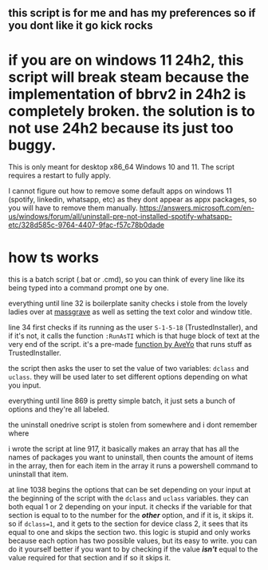 ## this script is for me and has my preferences so if you dont like it go kick rocks
# if you are on windows 11 24h2, this script will break steam because the implementation of bbrv2 in 24h2 is completely broken. the solution is to not use 24h2 because its just too buggy.
This is only meant for desktop x86_64 Windows 10 and 11.
The script requires a restart to fully apply.

I cannot figure out how to remove some default apps on windows 11 (spotify, linkedin, whatsapp, etc) as they dont appear as appx packages, so you will have to remove them manually.
https://answers.microsoft.com/en-us/windows/forum/all/uninstall-pre-not-installed-spotify-whatsapp-etc/328d585c-9764-4407-9fac-f57c78b0dade


# how ts works
this is a batch script (.bat or .cmd), so you can think of every line like its being typed into a command prompt one by one.

everything until line 32 is boilerplate sanity checks i stole from the lovely ladies over at [massgrave](https://github.com/massgravel/) as well as setting the text color and window title.

line 34 first checks if its running as the user `S-1-5-18` (TrustedInstaller), and if it's not, it calls the function `:RunAsTI` which is that huge block of text at the very end of the script. it's a pre-made [function by AveYo](https://github.com/AveYo/LeanAndMean/blob/main/RunAsTI.bat) that runs stuff as TrustedInstaller.

the script then asks the user to set the value of two variables: `dclass` and `uclass`. they will be used later to set different options depending on what you input.

everything until line 869 is pretty simple batch, it just sets a bunch of options and they're all labeled.

the uninstall onedrive script is stolen from somewhere and i dont remember where

i wrote the script at line 917, it basically makes an array that has all the names of packages you want to uninstall, then counts the amount of items in the array, then for each item in the array it runs a powershell command to uninstall that item.

at line 1038 begins the options that can be set depending on your input at the beginning of the script with the `dclass` and `uclass` variables. they can both equal 1 or 2 depending on your input. it checks if the variable for that section is equal to to the number for the ***other*** option, and if it is, it skips it. so if `dclass=1`, and it gets to the section for device class 2, it sees that its equal to one and skips the section two. this logic is stupid and only works because each option has two possible values, but its easy to write. you can do it yourself better if you want to by checking if the value ***isn't*** equal to the value required for that section and if so it skips it.